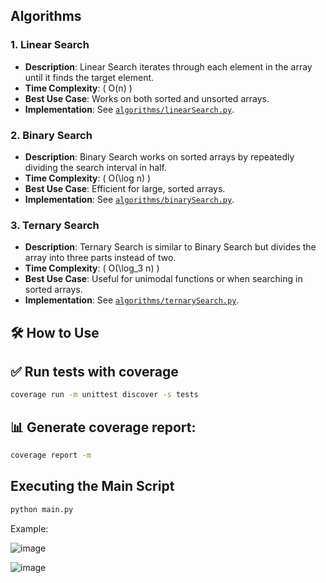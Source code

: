 ## Algorithms

### 1. Linear Search
- **Description**: Linear Search iterates through each element in the array until it finds the target element.
- **Time Complexity**: \( O(n) \)
- **Best Use Case**: Works on both sorted and unsorted arrays.
- **Implementation**: See [`algorithms/linearSearch.py`](algorithms/linearSearch.py).

### 2. Binary Search
- **Description**: Binary Search works on sorted arrays by repeatedly dividing the search interval in half.
- **Time Complexity**: \( O(\log n) \)
- **Best Use Case**: Efficient for large, sorted arrays.
- **Implementation**: See [`algorithms/binarySearch.py`](algorithms/binarySearch.py).

### 3. Ternary Search
- **Description**: Ternary Search is similar to Binary Search but divides the array into three parts instead of two.
- **Time Complexity**: \( O(\log_3 n) \)
- **Best Use Case**: Useful for unimodal functions or when searching in sorted arrays.
- **Implementation**: See [`algorithms/ternarySearch.py`](algorithms/ternarySearch.py).


## 🛠 How to Use

## ✅ Run tests with coverage

```sh
coverage run -m unittest discover -s tests
```

## 📊 Generate coverage report:
```sh
coverage report -m
```

##  Executing the Main Script
```sh
python main.py
```

Example:

![image](https://github.com/user-attachments/assets/356946bf-4ba2-43f8-b68f-f92e92df7296)

![image](https://github.com/user-attachments/assets/cfcb7e1a-3a14-44d1-a927-9bd2545119b4)



